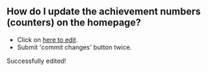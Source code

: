 
## How do I update the achievement numbers (counters) on the homepage?
- Click on [here to edit](https://github.com/saadalamin/saadalamin.github.io/edit/gh-pages/data/counters.json).
- Submit 'commit changes' button twice.

Successfully edited!